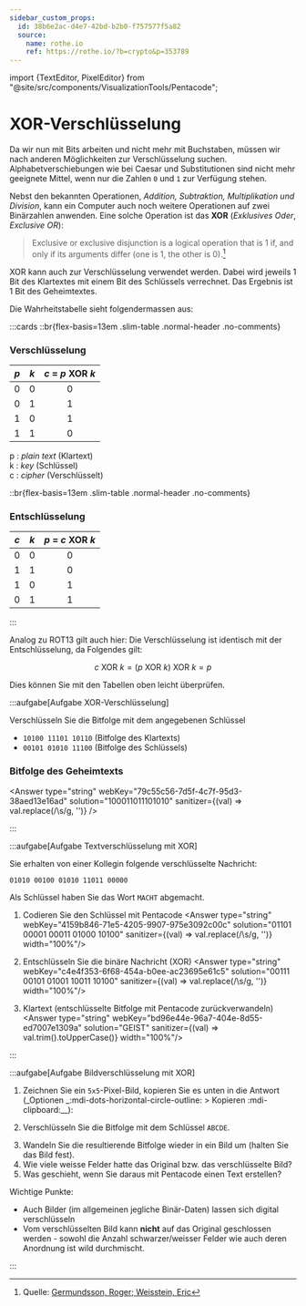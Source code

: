 ```yaml
---
sidebar_custom_props:
  id: 38b6e2ac-d4e7-42bd-b2b0-f757577f5a82
  source:
    name: rothe.io
    ref: https://rothe.io/?b=crypto&p=353789
---
```


import {TextEditor, PixelEditor} from "@site/src/components/VisualizationTools/Pentacode";

# XOR-Verschlüsselung

Da wir nun mit Bits arbeiten und nicht mehr mit Buchstaben, müssen wir nach anderen Möglichkeiten zur Verschlüsselung suchen. Alphabetverschiebungen wie bei Caesar und Substitutionen sind nicht mehr geeignete Mittel, wenn nur die Zahlen `0` und `1` zur Verfügung stehen.

Nebst den bekannten Operationen, *Addition, Subtraktion, Multiplikation und Division*, kann ein Computer auch noch weitere Operationen auf zwei Binärzahlen anwenden. Eine solche Operation ist das **XOR** (*Exklusives Oder*, *Exclusive OR*):

> Exclusive or exclusive disjunction is a logical operation that is 1 if, and only if its arguments differ (one is 1, the other is 0).[^1]

XOR kann auch zur Verschlüsselung verwendet werden. Dabei wird jeweils 1 Bit des Klartextes mit einem Bit des Schlüssels verrechnet. Das Ergebnis ist 1 Bit des Geheimtextes.

Die Wahrheitstabelle sieht folgendermassen aus:

:::cards
::br{flex-basis=13em .slim-table .normal-header .no-comments}

### Verschlüsselung

|  *p*  |  *k*  | *c* = *p* **XOR** *k* |
| :---: | :---: | :-------------------: |
|   0   |   0   |           0           |
|   0   |   1   |           1           |
|   1   |   0   |           1           |
|   1   |   1   |           0           |

p
: *plain text* (Klartext) <br/>
k
: *key* (Schlüssel) <br/>
c
: *cipher* (Verschlüsselt)

::br{flex-basis=13em .slim-table .normal-header .no-comments}

### Entschlüsselung

|  *c*  |  *k*  | *p* = *c* **XOR** *k* |
| :---: | :---: | :-------------------: |
|   0   |   0   |           0           |
|   1   |   1   |           0           |
|   1   |   0   |           1           |
|   0   |   1   |           1           |

:::

Analog zu ROT13 gilt auch hier: Die Verschlüsselung ist identisch mit der Entschlüsselung, da Folgendes gilt:

$$
c \text{ XOR } k = (p \text{ XOR } k) \text{ XOR } k = p
$$

Dies können Sie mit den Tabellen oben leicht überprüfen.

:::aufgabe[Aufgabe XOR-Verschlüsselung]
<Answer type="state" webKey="7fdee690-f7a7-4a62-9df7-da7df1001feb" />

Verschlüsseln Sie die Bitfolge mit dem angegebenen Schlüssel

- `10100 11101 10110` (Bitfolge des Klartexts)
- `00101 01010 11100` (Bitfolge des Schlüssels)

### Bitfolge des Geheimtexts
<Answer type="string" webKey="79c55c56-7d5f-4c7f-95d3-38aed13e16ad" solution="100011011101010" sanitizer={(val) => val.replace(/\s/g, '')} />

:::


:::aufgabe[Aufgabe Textverschlüsselung mit XOR]
<Answer type="state" webKey="e5288ce5-f8f6-4de0-be2b-81eb90e8346d" />

<TextEditor />

Sie erhalten von einer Kollegin folgende verschlüsselte Nachricht:
```
01010 00100 01010 11011 00000
```

Als Schlüssel haben Sie das Wort `MACHT` abgemacht.

1. Codieren Sie den Schlüssel mit Pentacode
<Answer type="string" webKey="4159b846-71e5-4205-9907-975e3092c00c" solution="01101 00001 00011 01000 10100" sanitizer={(val) => val.replace(/\s/g, '')} width="100%"/>

2. Entschlüsseln Sie die binäre Nachricht (XOR)
<Answer type="string" webKey="c4e4f353-6f68-454a-b0ee-ac23695e61c5" solution="00111 00101 01001 10011 10100" sanitizer={(val) => val.replace(/\s/g, '')} width="100%"/>

3. Klartext (entschlüsselte Bitfolge mit Pentacode zurückverwandeln)
<Answer type="string" webKey="bd96e44e-96a7-404e-8d55-ed7007e1309a" solution="GEIST" sanitizer={(val) => val.trim().toUpperCase()} width="100%"/>

:::



:::aufgabe[Aufgabe Bildverschlüsselung mit XOR]
<Answer type="state" webKey="2eedbeb5-6506-4b11-ac66-c74b3945de75" />

1. Zeichnen Sie ein `5x5`-Pixel-Bild, kopieren Sie es unten in die Antwort (_Optionen _:mdi-dots-horizontal-circle-outline: > Kopieren :mdi-clipboard:__):

  <PixelEditor />

2. Verschlüsseln Sie die Bitfolge mit dem Schlüssel `ABCDE`.

  <TextEditor />

3. Wandeln Sie die resultierende Bitfolge wieder in ein Bild um (halten Sie das Bild fest).
4. Wie viele weisse Felder hatte das Original bzw. das verschlüsselte Bild?
5. Was geschieht, wenn Sie daraus mit Pentacode einen Text erstellen?

<Answer type="text" webKey="87a642b5-0a0b-4da3-a808-a4629294f359" />

<Solution webKey="e445b1ac-3c01-4268-9f57-796c401258a8">

Wichtige Punkte:
- Auch Bilder (im allgemeinen jegliche Binär-Daten) lassen sich digital verschlüsseln
- Vom verschlüsselten Bild kann **nicht** auf das Original geschlossen werden - sowohl die Anzahl schwarzer/weisser Felder wie auch deren Anordnung ist wild durchmischt. 

</Solution>

:::


[^1]: Quelle: [Germundsson, Roger; Weisstein, Eric](http://mathworld.wolfram.com/XOR.html)
